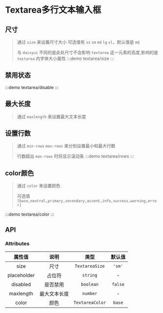 # Textarea多行文本输入框

## 尺寸

> 通过 `size` 来设置尺寸大小 可选值有 `xs` `sm` `md` `lg` `xl`，默认值是 `md`
>
> 与 `daisyui` 不同的是此处尺寸不会影响 `textarea` 这一元素的高度,影响的是 `textarea` 内字体大小属性
> :::demo textarea/size
> :::

## 禁用状态

:::demo textarea/disable
:::

## 最大长度

> 通过 `maxlength` 来设置最大文本长度

## 设置行数

> 通过 `min-rows` `max-rows` 来分别设置最小和最大行数
>
> 行数超出 `max-rows` 时将显示滚动条
> :::demo textarea/rows
> :::

## color颜色

> 通过 `color` 来设置颜色
>
> 可选值 `[base,neutral,primary,secondary,accent,info,success,warning,error] `

:::demo textarea/color
:::

## API

### Attributes

|   属性值    |     说明     |      类型       | 默认值  |
| :---------: | :----------: | :-------------: | :-----: |
|    size     |     尺寸     | `TextareaSize`  | `'sm'`  |
| placeholder |    占位符    |    `string`     |    -    |
|  disabled   |   是否禁用   |    `boolean`    | `false` |
|  maxlength  | 最大文本长度 |    `number`     |    -    |
|    color    |     颜色     | `TextareaColor` | `base`  |
